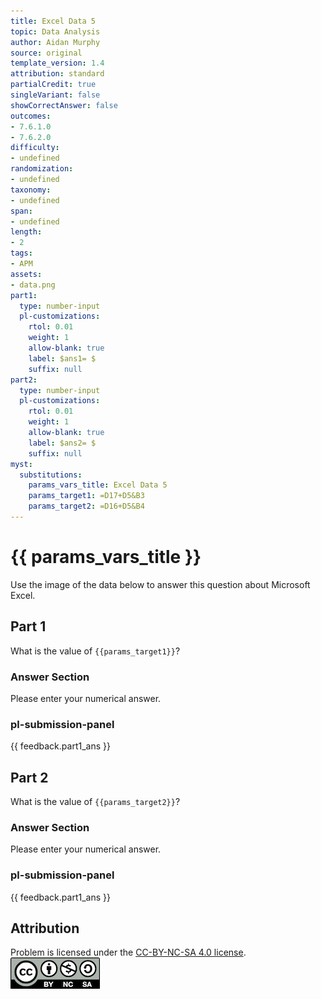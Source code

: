 ```yaml
---
title: Excel Data 5
topic: Data Analysis
author: Aidan Murphy
source: original
template_version: 1.4
attribution: standard
partialCredit: true
singleVariant: false
showCorrectAnswer: false
outcomes:
- 7.6.1.0
- 7.6.2.0
difficulty:
- undefined
randomization:
- undefined
taxonomy:
- undefined
span:
- undefined
length:
- 2
tags:
- APM
assets:
- data.png
part1:
  type: number-input
  pl-customizations:
    rtol: 0.01
    weight: 1
    allow-blank: true
    label: $ans1= $
    suffix: null
part2:
  type: number-input
  pl-customizations:
    rtol: 0.01
    weight: 1
    allow-blank: true
    label: $ans2= $
    suffix: null
myst:
  substitutions:
    params_vars_title: Excel Data 5
    params_target1: =D17+D5&B3
    params_target2: =D16+D5&B4
---
```

# {{ params_vars_title }}
Use the image of the data below to answer this question about Microsoft Excel.

<pl-figure file-name="data.png" directory="clientFilesQuestion" width="300"></pl-figure>

## Part 1

What is the value of <code>{{params_target1}}</code>?

### Answer Section

Please enter your numerical answer.

### pl-submission-panel

{{ feedback.part1_ans }}

## Part 2

What is the value of <code>{{params_target2}}</code>?

### Answer Section

Please enter your numerical answer.

### pl-submission-panel

{{ feedback.part1_ans }}

## Attribution

Problem is licensed under the [CC-BY-NC-SA 4.0 license](https://creativecommons.org/licenses/by-nc-sa/4.0/).<br> ![The Creative Commons 4.0 license requiring attribution-BY, non-commercial-NC, and share-alike-SA license.](https://raw.githubusercontent.com/firasm/bits/master/by-nc-sa.png)